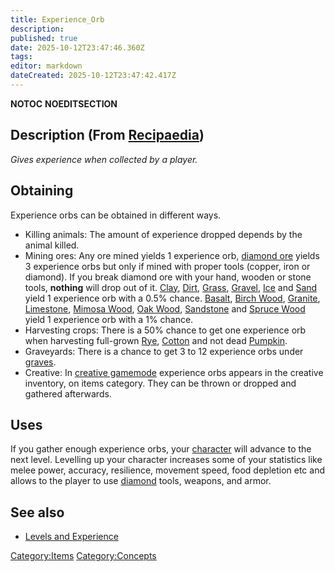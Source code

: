 ```yaml
---
title: Experience_Orb
description: 
published: true
date: 2025-10-12T23:47:46.360Z
tags: 
editor: markdown
dateCreated: 2025-10-12T23:47:42.417Z
---
```


__NOTOC__ __NOEDITSECTION__

## Description (From [Recipaedia](Recipaedia "wikilink"))

*Gives experience when collected by a player.*

## Obtaining

Experience orbs can be obtained in different ways.

  - Killing animals: The amount of experience dropped depends by the
    animal killed.
  - Mining ores: Any ore mined yields 1 experience orb, [diamond
    ore](Recipaedia/Minerals/Diamond_Ore.md "wikilink") yields 3 experience orbs but only if
    mined with proper tools (copper, iron or diamond). If you break
    diamond ore with your hand, wooden or stone tools, **nothing** will
    drop out of it. [Clay](Recipaedia/Terrain/Clay.md "wikilink"), [Dirt](Recipaedia/Terrain/Dirt.md "wikilink"),
    [Grass](Recipaedia/Terrain/Grass.md "wikilink"), [Gravel](Recipaedia/Terrain/Gravel.md "wikilink"),
    [Ice](Recipaedia/Terrain/Ice.md "wikilink") and [Sand](Recipaedia/Terrain/Sand.md "wikilink") yield 1 experience
    orb with a 0.5% chance. [Basalt](Recipaedia/Terrain/Basalt.md "wikilink"), [Birch
    Wood](Recipaedia/Plants/Birch_Wood.md "wikilink"), [Granite](Recipaedia/Terrain/Granite.md "wikilink"),
    [Limestone](Recipaedia/Terrain/Limestone.md "wikilink"), [Mimosa
    Wood](Recipaedia/Plants/Mimosa_Wood.md "wikilink"), [Oak Wood](Recipaedia/Plants/Oak_Wood.md "wikilink"),
    [Sandstone](Recipaedia/Terrain/Sandstone.md "wikilink") and [Spruce
    Wood](Recipaedia/Plants/Spruce_Wood.md "wikilink") yield 1 experience orb with a 1%
    chance.
  - Harvesting crops: There is a 50% chance to get one experience orb
    when harvesting full-grown [Rye](Recipaedia/Plants/Rye.md "wikilink"),
    [Cotton](Recipaedia/Plants/Cotton.md "wikilink") and not dead
    [Pumpkin](Recipaedia/Plants/Pumpkin.md "wikilink").
  - Graveyards: There is a chance to get 3 to 12 experience orbs under
    [graves](Generated_Structures#Graves "wikilink").
  - Creative: In [creative gamemode](Creative_Gamemode "wikilink")
    experience orbs appears in the creative inventory, on items
    category. They can be thrown or dropped and gathered afterwards.

## Uses

If you gather enough experience orbs, your
[character](Character "wikilink") will advance to the next level.
Levelling up your character increases some of your statistics like melee
power, accuracy, resilience, movement speed, food depletion etc and
allows to the player to use [diamond](Recipaedia/Minerals/Diamond.md "wikilink") tools,
weapons, and armor.

## See also

  - [Levels and Experience](Levels_and_Experience "wikilink")

[Category:Items](Category:Items "wikilink")
[Category:Concepts](Category:Concepts "wikilink")